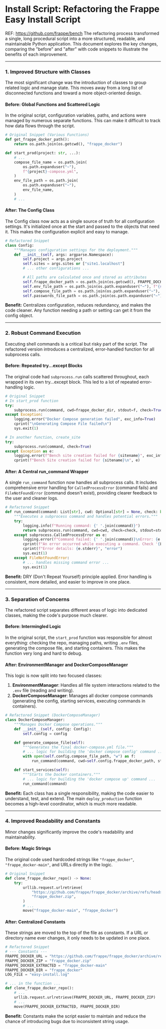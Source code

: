 # **Install Script: Refactoring the Frappe Easy Install Script**
REF: https://github.com/frappe/bench
The refactoring process transformed a single, long procedural script into a more structured, readable, and maintainable Python application. This document explores the key changes, comparing the "before" and "after" with code snippets to illustrate the benefits of each improvement.

---

### **1. Improved Structure with Classes**

The most significant change was the introduction of classes to group related logic and manage state. This moves away from a long list of disconnected functions and toward a more object-oriented design.

#### **Before: Global Functions and Scattered Logic**

In the original script, configuration variables, paths, and actions were managed by numerous separate functions. This can make it difficult to track how data flows through the script.

```python
# Original Snippet (Various Functions)
def get_frappe_docker_path():
    return os.path.join(os.getcwd(), "frappe_docker")

def start_prod(project: str, ...):
    # ...
    compose_file_name = os.path.join(
        os.path.expanduser("~"),
        f"{project}-compose.yml",
    )
    env_file_path = os.path.join(
        os.path.expanduser("~"),
        env_file_name,
    )
    # ...
```

#### **After: The Config Class**

The Config class now acts as a single source of truth for all configuration settings. It's initialized once at the start and passed to the objects that need it. This makes the configuration explicit and easy to manage.

```python
# Refactored Snippet
class Config:
    """Manages configuration settings for the deployment."""
    def __init__(self, args: argparse.Namespace):
        self.project = args.project
        self.sites = args.sites or ["site1.localhost"]
        # ... other configurations ...

        # All paths are calculated once and stored as attributes
        self.frappe_docker_path = os.path.join(os.getcwd(), FRAPPE_DOCKER_DIR)
        self.env_file_path = os.path.join(os.path.expanduser("~"), f"{self.project}.env")
        self.compose_file_path = os.path.join(os.path.expanduser("~"), f"{self.project}-compose.yml")
        self.passwords_file_path = os.path.join(os.path.expanduser("~"), f"{self.project}-passwords.txt")
```

**Benefit:** Centralizes configuration, reduces redundancy, and makes the code cleaner. Any function needing a path or setting can get it from the config object.

---

### **2. Robust Command Execution**

Executing shell commands is a critical but risky part of the script. The refactored version introduces a centralized, error-handled function for all subprocess calls.

#### **Before: Repeated try...except Blocks**

The original code had `subprocess.run` calls scattered throughout, each wrapped in its own try...except block. This led to a lot of repeated error-handling logic.

```python
# Original Snippet
# In start_prod function
try:
    subprocess.run(command, cwd=frappe_docker_dir, stdout=f, check=True)
except Exception:
    logging.error("Docker Compose generation failed", exc_info=True)
    cprint("\nGenerating Compose File failed\n")
    sys.exit(1)

# In another function, create_site
try:
    subprocess.run(command, check=True)
except Exception as e:
    logging.error(f"Bench site creation failed for {sitename}", exc_info=True)
    cprint(f"Bench Site creation failed for {sitename}\n", e)
```

#### **After: A Central run\_command Wrapper**

A single `run_command` function now handles all subprocess calls. It includes comprehensive error handling for `CalledProcessError` (command fails) and `FileNotFoundError` (command doesn't exist), providing clearer feedback to the user and cleaner logs.

```python
# Refactored Snippet
def run_command(command: List[str], cwd: Optional[str] = None, check: bool = True, stdout=None) -> subprocess.CompletedProcess:
    """Executes a subprocess command and handles potential errors."""
    try:
        logging.info(f"Running command: {' '.join(command)}")
        return subprocess.run(command, cwd=cwd, check=check, stdout=stdout, stderr=subprocess.PIPE, text=True)
    except subprocess.CalledProcessError as e:
        logging.error(f"Command failed: {' '.join(command)}\nError: {e.stderr}", exc_info=True)
        cprint(f"An error occurred while executing a command. Check '{LOG_FILE}' for details.", "error")
        cprint(f"Error details: {e.stderr}", "error")
        sys.exit(1)
    except FileNotFoundError:
        # ... handles missing command error ...
        sys.exit(1)
```

**Benefit:** DRY (Don't Repeat Yourself) principle applied. Error handling is consistent, more detailed, and easier to improve in one place.

---

### **3. Separation of Concerns**

The refactored script separates different areas of logic into dedicated classes, making the code's purpose much clearer.

#### **Before: Intermingled Logic**

In the original script, the `start_prod` function was responsible for almost everything: checking the repo, managing paths, writing `.env` files, generating the compose file, and starting containers. This makes the function very long and hard to debug.

#### **After: EnvironmentManager and DockerComposeManager**

This logic is now split into two focused classes:

1. **EnvironmentManager**: Handles all file system interactions related to the `.env` file (reading and writing).
2. **DockerComposeManager**: Manages all docker compose commands (generating the config, starting services, executing commands in containers).

```python
# Refactored Snippet (DockerComposeManager)
class DockerComposeManager:
    """Manages Docker Compose operations."""
    def __init__(self, config: Config):
        self.config = config

    def generate_compose_file(self):
        """Generates the final docker-compose.yml file."""
        # ... logic for building the 'docker compose config' command ...
        with open(self.config.compose_file_path, "w") as f:
            run_command(command, cwd=self.config.frappe_docker_path, stdout=f)

    def start_services(self):
        """Starts the Docker containers."""
        # ... logic for building the 'docker compose up' command ...
        run_command(command)
```

**Benefit:** Each class has a single responsibility, making the code easier to understand, test, and extend. The main `deploy_production` function becomes a high-level coordinator, which is much more readable.

---

### **4. Improved Readability and Constants**

Minor changes significantly improve the code's readability and maintainability.

#### **Before: Magic Strings**

The original code used hardcoded strings like `"frappe_docker"`, `"frappe_docker-main"`, and URLs directly in the logic.

```python
# Original Snippet
def clone_frappe_docker_repo() -> None:
    try:
        urllib.request.urlretrieve(
            "https://github.com/frappe/frappe_docker/archive/refs/heads/main.zip",
            "frappe_docker.zip",
        )
        # ...
        move("frappe_docker-main", "frappe_docker")
```

#### **After: Centralized Constants**

These strings are moved to the top of the file as constants. If a URL or directory name ever changes, it only needs to be updated in one place.

```python
# Refactored Snippet
# --- Constants ---
FRAPPE_DOCKER_URL = "https://github.com/frappe/frappe_docker/archive/refs/heads/main.zip"
FRAPPE_DOCKER_ZIP = "frappe_docker.zip"
FRAPPE_DOCKER_EXTRACTED = "frappe_docker-main"
FRAPPE_DOCKER_DIR = "frappe_docker"
LOG_FILE = "easy-install.log"

# ... in the function ...
def clone_frappe_docker_repo():
    # ...
    urllib.request.urlretrieve(FRAPPE_DOCKER_URL, FRAPPE_DOCKER_ZIP)
    # ...
    move(FRAPPE_DOCKER_EXTRACTED, FRAPPE_DOCKER_DIR)
```

**Benefit:** Constants make the script easier to maintain and reduce the chance of introducing bugs due to inconsistent string usage.
